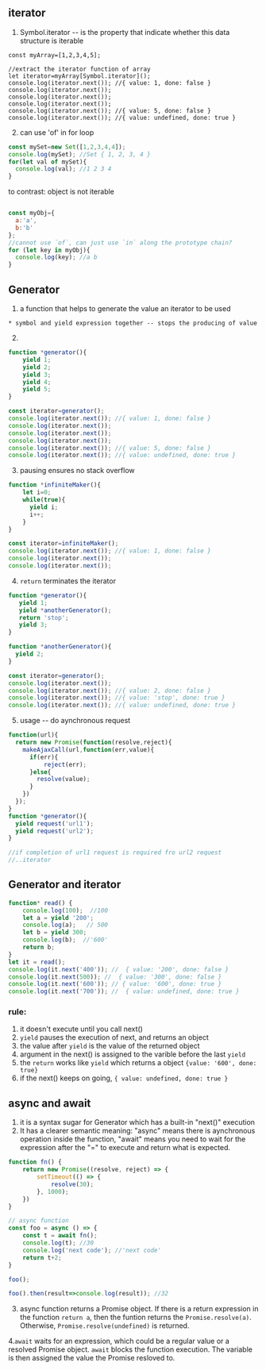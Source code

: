 ## iterator
1. Symbol.iterator --  is the property that indicate whether this data structure is iterable
```
const myArray=[1,2,3,4,5];

//extract the iterator function of array
let iterator=myArray[Symbol.iterator]();
console.log(iterator.next()); //{ value: 1, done: false }
console.log(iterator.next());
console.log(iterator.next());
console.log(iterator.next());
console.log(iterator.next()); //{ value: 5, done: false }
console.log(iterator.next()); //{ value: undefined, done: true }
```

2. can use 'of' in for loop
```javascript
const mySet=new Set([1,2,3,4,4]);
console.log(mySet); //Set { 1, 2, 3, 4 }
for(let val of mySet){
  console.log(val); //1 2 3 4
}
```
to contrast: object is not iterable
```javascript

const myObj={
  a:'a',
  b:'b'
};
//cannot use `of`, can just use `in` along the prototype chain?
for (let key in myObj){
  console.log(key); //a b
}
```

## Generator
1. a function that helps to generate the value an iterator to be used
```
* symbol and yield expression together -- stops the producing of value
```
2. 
```javascript
function *generator(){
    yield 1;
    yield 2;
    yield 3;
    yield 4;
    yield 5;
}

const iterator=generator();
console.log(iterator.next()); //{ value: 1, done: false }
console.log(iterator.next());
console.log(iterator.next());
console.log(iterator.next());
console.log(iterator.next()); //{ value: 5, done: false }
console.log(iterator.next()); //{ value: undefined, done: true }
```

3. pausing ensures no stack overflow
```javascript
function *infiniteMaker(){
    let i=0;
    while(true){
      yield i;
      i++;
    }
}

const iterator=infiniteMaker();
console.log(iterator.next()); //{ value: 1, done: false }
console.log(iterator.next());
console.log(iterator.next());
```
4. `return` terminates the iterator
```javascript
function *generator(){
   yield 1;
   yield *anotherGenerator();
   return 'stop';
   yield 3;
}

function *anotherGenerator(){
  yield 2;
}

const iterator=generator();
console.log(iterator.next()); 
console.log(iterator.next()); //{ value: 2, done: false }
console.log(iterator.next()); //{ value: 'stop', done: true }
console.log(iterator.next()); //{ value: undefined, done: true }
```

5. usage -- do aynchronous request

```javascript
function(url){
  return new Promise(function(resolve,reject){
    makeAjaxCall(url,function(err,value){
      if(err){
          reject(err);
      }else{
        resolve(value);
      }
    })
  });
}
function *generator(){
  yield request('url1');
  yield request('url2');
}

//if completion of url1 request is required fro url2 request
//..iterator
```



## Generator and iterator

```javascript
function* read() {
    console.log(100);  //100
    let a = yield '200';
    console.log(a);   // 500
    let b = yield 300;
    console.log(b);  //'600'
    return b;
}
let it = read();
console.log(it.next('400')); //  { value: '200', done: false } 
console.log(it.next(500)); //  { value: '300', done: false } 
console.log(it.next('600')); // { value: '600', done: true } 
console.log(it.next('700')); //  { value: undefined, done: true } 
```


### rule:
1. it doesn't execute until you call next() 
2. `yield` pauses the execution of next, and returns an object
3. the value after `yield` is the value of the returned object
4. argument in the next() is assigned to the varible before the last `yield`
5. the `return` works like `yield` which returns a object `{value: '600', done: true}`
6. if the next() keeps on going, `{ value: undefined, done: true } `



## async and await
1. it is a syntax sugar for Generator which has a built-in "next()" execution
2. It has a clearer semantic meaning: "async" means there is aynchronous operation inside the function, "await" means you need to wait for the expression after the "=" to execute and return what is expected.

```javascript
function fn() {
    return new Promise((resolve, reject) => {
        setTimeout(() => {
            resolve(30);
        }, 1000);
    })
}

// async function
const foo = async () => {
    const t = await fn();
    console.log(t); //30
    console.log('next code'); //'next code'
    return t+2;
}

foo();

foo().then(result=>console.log(result)); //32
```
3. async function returns a Promise object. If there is a return expression in the function `return a`, then the funtion returns the `Promise.resolve(a)`. Otherwise, `Promise.resolve(undefined)` is returned.

4.`await` waits for an expression, which could be a regular value or a resolved Promise object. `await` blocks the function execution. The variable is then assigned the value the Promise resloved to.

